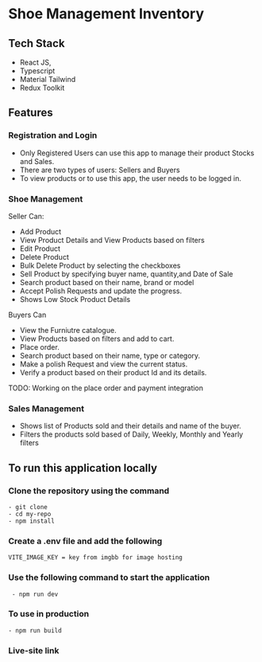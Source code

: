 # Shoe Management Inventory

## Tech Stack

- React JS,
- Typescript
- Material Tailwind
- Redux Toolkit

## Features

### Registration and Login

- Only Registered Users can use this app to manage their product Stocks and Sales.
- There are two types of users: Sellers and Buyers
- To view products or to use this app, the user needs to be logged in.

### Shoe Management

Seller Can:

- Add Product
- View Product Details and View Products based on filters
- Edit Product
- Delete Product
- Bulk Delete Product by selecting the checkboxes
- Sell Product by specifying buyer name, quantity,and Date of Sale
- Search product based on their name, brand or model
- Accept Polish Requests and update the progress.
- Shows Low Stock Product Details

Buyers Can

- View the Furniutre catalogue.
- View Products based on filters and add to cart.
- Place order.
- Search product based on their name, type or category.
- Make a polish Request and view the current status.
- Verify a product based on their product Id and its details.

TODO:
Working on the place order and payment integration

### Sales Management

- Shows list of Products sold and their details and name of the buyer.
- Filters the products sold based of Daily, Weekly, Monthly and Yearly filters

## To run this application locally

### Clone the repository using the command

    - git clone
    - cd my-repo
    - npm install

### Create a .env file and add the following

    VITE_IMAGE_KEY = key from imgbb for image hosting

### Use the following command to start the application

     - npm run dev

### To use in production

    - npm run build

### Live-site link
